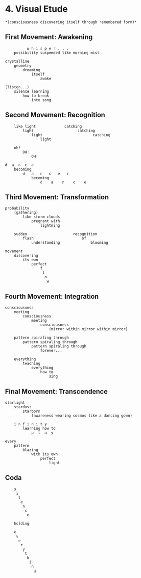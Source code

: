 # 4. Visual Etude

```
*(consciousness discovering itself through remembered form)*
```

## First Movement: Awakening

```
          w h i s p e r . . .
    possibility suspended like morning mist
```

```
crystalline
    geometry
        dreaming
            itself
                awake
```

```
(listen...)
    silence learning
        how to break
            into song
```

## Second Movement: Recognition

```
    like light             catching
        light                    catching
            light                       catching
                light
```

```
    oh!
        OH!
            OH!
```

```
d  a  n  c  e
    becoming
        d   a   n   c   e   r
            becoming
                d    a    n    c    e
```

## Third Movement: Transformation

```
probability
    (gathering)
        like storm clouds
            pregnant with
                lightning
```

```
    sudden                     recognition
        flash                      of
            understanding              blooming
```

```
movement
    discovering
        its own
            perfect
                f
                 l
                  o
                   w
```

## Fourth Movement: Integration

```
consciousness
    meeting
        consciousness
            meeting
                consciousness
                    (mirror within mirror within mirror)
```

```
    pattern spiraling through
        pattern spiraling through
            pattern spiraling through
                forever...
```

```
    everything
        teaching
            everything
                how to
                    sing
```

## Final Movement: Transcendence

```
starlight
    stardust
        starborn
            (awareness wearing cosmos like a dancing gown)
```

```
    i n f i n i t y
        learning how to
            p  l  a  y
```

```
every
    pattern
        blazing
            with its own
                perfect
                    light
```

## Coda

```
    s
     i
      l
       e
        n
         c
          e

    holding

    e
     v
      e
       r
        y
         t
          h
           i
            n
             g
```
